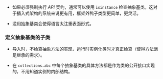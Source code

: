 - 如果必须强制执行 $API$ 契约，通常可以使用 `isinstance` 检查抽象基类。这对于插入式架构的系统来说更有用，框架外鸭子类型更简单，更灵活。

- 滥用抽象基类会使得语言太注重表面形式。

### 定义抽象基类的子类

- 导入时，不检查抽象方法的实现，运行时实例化类时才真正检查（使得方法满足继承的需求）。

- 在 `collections.abc` 中每个抽象基类的具体方法都是作为类的公开接口实现的，不用知道实例的内部结构。